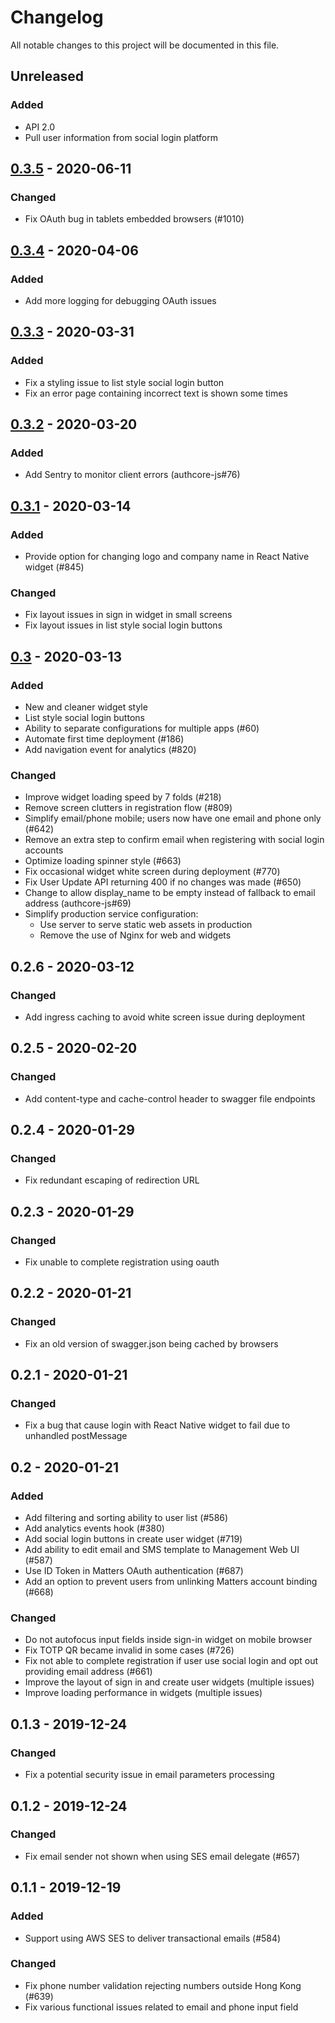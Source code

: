# Changelog
All notable changes to this project will be documented in this file.

## Unreleased
### Added
- API 2.0
- Pull user information from social login platform

## [0.3.5](https://gitlab.com/blocksq/authcore/-/tags/v0.3.5) - 2020-06-11
### Changed
- Fix OAuth bug in tablets embedded browsers (#1010)

## [0.3.4](https://gitlab.com/blocksq/authcore/-/tags/v0.3.4) - 2020-04-06
### Added
- Add more logging for debugging OAuth issues

## [0.3.3](https://gitlab.com/blocksq/authcore/-/tags/v0.3.3) - 2020-03-31
### Added
- Fix a styling issue to list style social login button
- Fix an error page containing incorrect text is shown some times

## [0.3.2](https://gitlab.com/blocksq/authcore/-/tags/v0.3.2) - 2020-03-20
### Added
- Add Sentry to monitor client errors (authcore-js#76)

## [0.3.1](https://gitlab.com/blocksq/authcore/-/tags/v0.3.1) - 2020-03-14
### Added
- Provide option for changing logo and company name in React Native widget (#845)

### Changed
- Fix layout issues in sign in widget in small screens
- Fix layout issues in list style social login buttons

## [0.3](https://gitlab.com/blocksq/authcore/-/tags/v0.3) - 2020-03-13
### Added
- New and cleaner widget style
- List style social login buttons
- Ability to separate configurations for multiple apps (#60)
- Automate first time deployment (#186)
- Add navigation event for analytics (#820)

### Changed
- Improve widget loading speed by 7 folds (#218)
- Remove screen clutters in registration flow (#809)
- Simplify email/phone mobile; users now have one email and phone only (#642)
- Remove an extra step to confirm email when registering with social login accounts
- Optimize loading spinner style (#663)
- Fix occasional widget white screen during deployment (#770)
- Fix User Update API returning 400 if no changes was made (#650)
- Change to allow display_name to be empty instead of fallback to email address (authcore-js#69)
- Simplify production service configuration:
  - Use server to serve static web assets in production
  - Remove the use of Nginx for web and widgets


## 0.2.6 - 2020-03-12
### Changed
- Add ingress caching to avoid white screen issue during deployment

## 0.2.5 - 2020-02-20
### Changed
- Add content-type and cache-control header to swagger file endpoints

## 0.2.4 - 2020-01-29
### Changed
- Fix redundant escaping of redirection URL

## 0.2.3 - 2020-01-29
### Changed
- Fix unable to complete registration using oauth

## 0.2.2 - 2020-01-21
### Changed
- Fix an old version of swagger.json being cached by browsers

## 0.2.1 - 2020-01-21
### Changed
- Fix a bug that cause login with React Native widget to fail due to unhandled postMessage

## 0.2 - 2020-01-21
### Added
- Add filtering and sorting ability to user list (#586)
- Add analytics events hook (#380)
- Add social login buttons in create user widget (#719)
- Add ability to edit email and SMS template to Management Web UI (#587)
- Use ID Token in Matters OAuth authentication (#687)
- Add an option to prevent users from unlinking Matters account binding (#668)

### Changed
- Do not autofocus input fields inside sign-in widget on mobile browser
- Fix TOTP QR became invalid in some cases (#726)
- Fix not able to complete registration if user use social login and opt out providing email address (#661)
- Improve the layout of sign in and create user widgets (multiple issues)
- Improve loading performance in widgets (multiple issues)

## 0.1.3 - 2019-12-24
### Changed
- Fix a potential security issue in email parameters processing

## 0.1.2 - 2019-12-24
### Changed
- Fix email sender not shown when using SES email delegate (#657)

## 0.1.1 - 2019-12-19
### Added
- Support using AWS SES to deliver transactional emails (#584)

### Changed
- Fix phone number validation rejecting numbers outside Hong Kong (#639)
- Fix various functional issues related to email and phone input field
